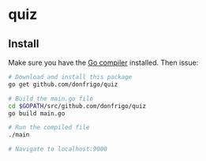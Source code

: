 # quiz

## Install
Make sure you have the [Go compiler](https://golang.org/dl/) installed. Then issue:

``` bash
# Download and install this package
go get github.com/donfrigo/quiz

# Build the main.go file
cd $GOPATH/src/github.com/donfrigo/quiz
go build main.go

# Run the compiled file
./main

# Navigate to localhost:9000
```

